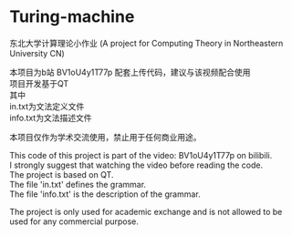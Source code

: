# Turing-machine
东北大学计算理论小作业 (A project for Computing Theory in Northeastern University CN)

本项目为b站 BV1oU4y1T77p 配套上传代码，建议与该视频配合使用  
项目开发基于QT  
其中  
in.txt为文法定义文件  
info.txt为文法描述文件  
  
本项目仅作为学术交流使用，禁止用于任何商业用途。  
  
This code of this project is part of the video: BV1oU4y1T77p on bilibili.  
I strongly suggest that watching the video before reading the code.  
The project is based on QT.  
The file 'in.txt' defines the grammar.  
The file 'info.txt' is the description of the grammar.  
  
The project is only used for academic exchange and is not allowed to be used for any commercial purpose.
